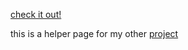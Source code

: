 [check it out!](https://crazymikha2010.github.io)

this is a helper page for my other [project](https://github.com/CrazyMikha2010/contribution_hack)
